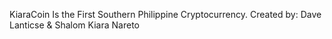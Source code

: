 KiaraCoin Is the First Southern Philippine Cryptocurrency.
Created by: Dave Lanticse & Shalom Kiara Nareto
